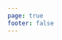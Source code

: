 ```yaml
---
page: true
footer: false
---
```


<script setup>
import WorkNotesIndex from './index.vue'
</script>

<WorkNotesIndex />
